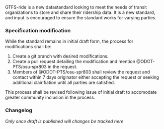 GTFS-ride is a new datastandard looking to meet the needs of transit organizations to store and share their ridership data. It is a new standard, and input is encouraged to ensure the standard works for varying parties.

### Specification modification

While the standard remains in initial draft form, the process for modifications shall be:

1. Create a git branch with desired modifications.
1. Create a pull request detailing the modification and mention @ODOT-PTS/osu-spr803 in the request.
1. Members of @ODOT-PTS/osu-spr803 shall review the request and contact within 7 days originator either accepting the request or seeking additional clairifiation until all parties are satisfied.

This process shall be revised following issue of initial draft to accomodate greater community inclusion in the process.

### Changelog

*Only once  draft is published will changes be tracked here*
